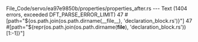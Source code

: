 File_Code/servo/ea97e9850b/properties/properties_after.rs --- Text (1404 errors, exceeded DFT_PARSE_ERROR_LIMIT)
47 #[path="${os.path.join(os.path.dirname(__file__), 'declaration_block.rs')}"]                                                                              47 #[path="${repr(os.path.join(os.path.dirname(__file__), 'declaration_block.rs'))[1:-1]}"]

